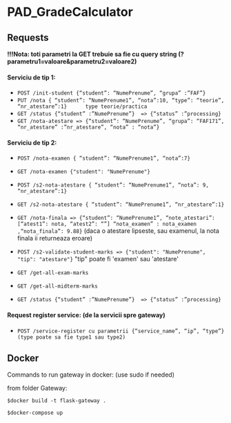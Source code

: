 # PAD_GradeCalculator

## Requests
**!!!Nota: toti parametri la GET trebuie sa fie cu query string (?parametru1=valoare&parametru2=valoare2)**


#### Serviciu de tip 1:
- `POST /init-student {“student”: “NumePrenume”, “grupa” :”FAF”}`
- `PUT /nota { “student”: “NumePrenume1”, “nota”:10, “type”: “teorie”, “nr_atestare”:1}      type teorie/practica`
- `GET /status {“student” :”NumePrenume”}  => {“status” :”processing}`
- `GET /nota-atestare => {“student”: “NumePrenume”, “grupa”: “FAF171”, “nr_atestare” :”nr_atestare”, “nota” : “nota”}`

#### Serviciu de tip 2:
- `POST /nota-examen { “student”: “NumePrenume1”, “nota”:7}`
- `GET /nota-examen {"student": "NumePrenume"}`
- `POST /s2-nota-atestare { “student”: “NumePrenume1”, “nota”: 9, “nr_atestare”:1}`
- `GET /s2-nota-atestare { “student”: “NumePrenume1”, “nr_atestare”:1}`
- `GET /nota-finala => {“student”: “NumePrenume1”, “note_atestari”: [“atest1”: nota, “atest2”: “”] “nota_examen” : nota_examen ,“nota_finala”: 9.88}` (daca o atestare lipseste, sau examenul, la nota finala ii returneaza eroare)
- `POST /s2-validate-student-marks => {"student": "NumePrenume", "tip": "atestare"}`    "tip" poate fi 'examen' sau 'atestare'

- `GET /get-all-exam-marks`
- `GET /get-all-midterm-marks`

- `GET /status {“student” :”NumePrenume”}  => {“status” :”processing}`


#### Request register service: (de la servicii spre gateway)
- `POST /service-register cu parametrii {“service_name”, “ip”, “type”} (type poate sa fie type1 sau type2)`


## Docker
Commands to run gateway in docker:
(use sudo if needed)

from folder Gateway:

`$docker build -t flask-gateway .`

`$docker-compose up`
